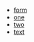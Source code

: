 - [form](https://drive.proton.me/urls/RYHG1A79DC#WeG2u11a1OJV)
- [one](https://drive.proton.me/urls/SB7HGCKTPW#dT3gV9tYJEsp)
- [two](https://drive.proton.me/urls/SYBDBXMCN4#bbNtCnPVIYzy)
- [text](https://drive.proton.me/urls/G04K3N7CWR#6vGjbu6feGPA)
